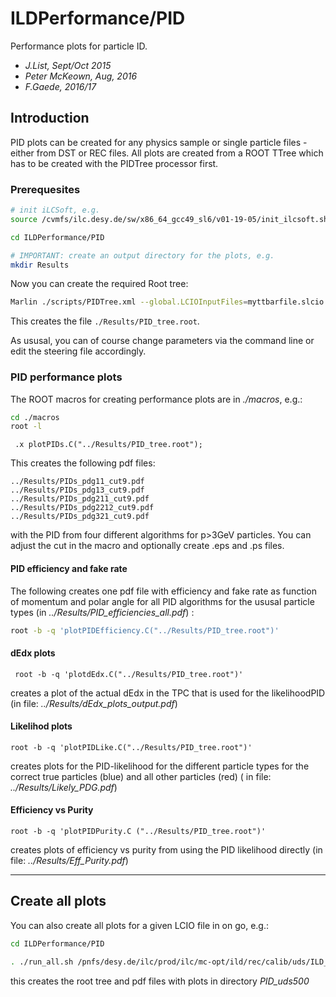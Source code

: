 
# ILDPerformance/PID

Performance plots for particle ID.

-  *J.List, Sept/Oct 2015*
-  *Peter McKeown, Aug, 2016*
-  *F.Gaede, 2016/17* 
 
## Introduction

PID plots can be created for any physics sample or single particle files - either from DST or REC files.
All plots are created from a ROOT TTree which has to be created with the PIDTree processor first.


### Prerequesites

```sh 
# init iLCSoft, e.g.
source /cvmfs/ilc.desy.de/sw/x86_64_gcc49_sl6/v01-19-05/init_ilcsoft.sh

cd ILDPerformance/PID

# IMPORTANT: create an output directory for the plots, e.g. 
mkdir Results
```



Now you can create the required Root tree:

```sh    	
Marlin ./scripts/PIDTree.xml --global.LCIOInputFiles=myttbarfile.slcio --MyAIDAProcessor.FileName=./Results/PID_tree
```

This creates the file `./Results/PID_tree.root`.

As ususal, you can of course change parameters via the command line or edit the steering file accordingly.


### PID performance plots

The ROOT macros for creating performance plots are in *./macros*, e.g.:    

```sh
cd ./macros
root -l
```
     
     .x plotPIDs.C("../Results/PID_tree.root");

This creates the following pdf files:
```
../Results/PIDs_pdg11_cut9.pdf
../Results/PIDs_pdg13_cut9.pdf
../Results/PIDs_pdg211_cut9.pdf
../Results/PIDs_pdg2212_cut9.pdf
../Results/PIDs_pdg321_cut9.pdf
```
with the PID from four different algorithms for p>3GeV particles.
You can adjust the cut in the macro and optionally create .eps and .ps files.

  
#### PID efficiency and fake rate

The following creates one pdf file with efficiency and fake rate as function of momentum and polar angle 
for all PID algorithms for the ususal particle types
(in *../Results/PID_efficiencies_all.pdf*) :

```sh
root -b -q 'plotPIDEfficiency.C("../Results/PID_tree.root")'
```



#### dEdx plots

     root -b -q 'plotdEdx.C("../Results/PID_tree.root")'

creates a plot of the actual dEdx in the TPC that is used for the likelihoodPID 
(in file: *../Results/dEdx_plots_output.pdf*)


#### Likelihod  plots

    root -b -q 'plotPIDLike.C("../Results/PID_tree.root")'


creates plots for the PID-likelihood for the different particle types 
for the correct true particles (blue) and all other particles (red)
( in file: *../Results/Likely_PDG.pdf*)
	
	
#### Efficiency vs Purity	

	root -b -q 'plotPIDPurity.C ("../Results/PID_tree.root")'

creates plots of efficiency vs purity from using the PID likelihood directly
(in file: *../Results/Eff_Purity.pdf*)


--------------------------------------------------------------------------------------

## Create all plots

You can also create all plots for a given LCIO file in on go, e.g.:

```sh
cd ILDPerformance/PID

. ./run_all.sh /pnfs/desy.de/ilc/prod/ilc/mc-opt/ild/rec/calib/uds/ILD_l5_o1_v02_nobg/v01-19-05-p01/u035/rv01-19-05-p01.sv01-19-05.mILD_l5_o1_v02_nobg.Puds500.n07.d_rec_u035.slcio PID_uds500
```

this creates the root tree and pdf files with plots in directory *PID_uds500*



	



    	    	
    

    
	
